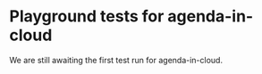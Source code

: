 # Playground tests for agenda-in-cloud
We are still awaiting the first test run for agenda-in-cloud.
